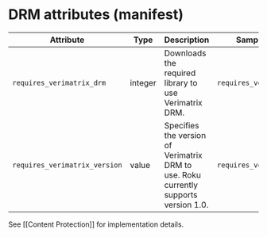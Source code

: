 # DRM attributes (manifest)

| Attribute                     | Type    | Description                                                                          | Sample manifest entry             |
| ----------------------------- | ------- | ------------------------------------------------------------------------------------ | --------------------------------- |
| `requires_verimatrix_drm`     | integer | Downloads the required library to use Verimatrix DRM.                                | `requires_verimatrix_drm=1`       |
| `requires_verimatrix_version` | value   | Specifies the version of Verimatrix DRM to use. Roku currently supports version 1.0. | `requires_verimatrix_version=1.0` |

See [[Content Protection]] for implementation details.